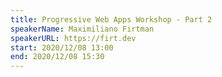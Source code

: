 ```yaml
---
title: Progressive Web Apps Workshop - Part 2
speakerName: Maximiliano Firtman
speakerURL: https://firt.dev
start: 2020/12/08 13:00
end: 2020/12/08 15:30
---
```

